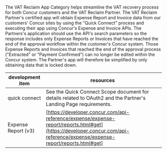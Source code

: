 The VAT Reclaim App Category helps streamline the VAT recovery process for both Concur customers and the VAT Reclaim Partner.  The VAT Reclaim Partner's certified app will obtain Expense Report and Invoice data from our customers' Concur sites by using the "Quick Connect" process and executing their app using Concur's Expense and Invoice APIs. The Partners's application should use the API's search parameters so the response includes only Expense Reports or Invoices that have reached the end of the approval workflow within the customer's Concur system.  Those Expense Reports and Invoices that reached the end of the approval process ("Extracted" or "Payment Confirmed") can no longer be edited within the Concur system.  The Partner's app will therefore be simplified by only obtaining data that is locked down.

development item|resources
---|---
quick connect|See the Quick Connect Scope document for details related to OAuth2 and the Partner's Landing Page requirements.
Expense Report (v3)|[https://developer.concur.com/api-reference/expense/expense-report/reports.html#get](https://developer.concur.com/api-reference/expense/expense-report/reports.html#get)
